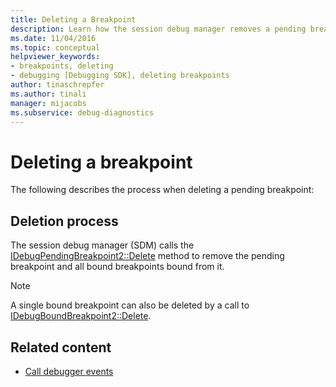 ```yaml
---
title: Deleting a Breakpoint
description: Learn how the session debug manager removes a pending breakpoint and all bound breakpoints bound from it when a pending breakpoint is deleted.
ms.date: 11/04/2016
ms.topic: conceptual
helpviewer_keywords:
- breakpoints, deleting
- debugging [Debugging SDK], deleting breakpoints
author: tinaschrepfer
ms.author: tinali
manager: mijacobs
ms.subservice: debug-diagnostics
---
```

# Deleting a breakpoint

The following describes the process when deleting a pending breakpoint:

## Deletion process
 The session debug manager (SDM) calls the [IDebugPendingBreakpoint2::Delete](../../extensibility/debugger/reference/idebugpendingbreakpoint2-delete.md) method to remove the pending breakpoint and all bound breakpoints bound from it.

> [!NOTE]
> A single bound breakpoint can also be deleted by a call to [IDebugBoundBreakpoint2::Delete](../../extensibility/debugger/reference/idebugboundbreakpoint2-delete.md).

## Related content
- [Call debugger events](../../extensibility/debugger/calling-debugger-events.md)
